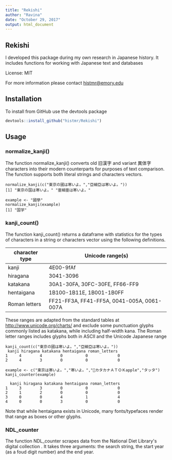 ```yaml
---
title: "Rekishi"
author: "Ravina"
date: "October 29, 2017"
output: html_document
---
```

## Rekishi

I developed this package during my own research in Japanese history. It includes functions for working with Japanese text and databases

License: MIT

For more information please contact histmr@emory.edu

## Installation

To install from GitHub use the devtools package

```r eval=FALSE}
devtools::install_github("histmr/Rekishi")
```
## Usage

### normalize_kanji()

The function normalize_kanji() converts old 旧漢字 and variant 異体字 characters into their modern counterparts for purposes of text comparison. The function supports both literal strings and characters vectors.

```{r}
normalize_kanji(c("東京の國は寒いよ。","亞細亞は寒いよ。"))
[1] "東京の国は寒いよ。" "亜細亜は寒いよ。" 

example <- "國學"
normalize_kanji(example)
[1] "国学"
```
### kanji_count()

The function kanji_count() returns a dataframe with statistics for the types of characters in a string or characters vector using the following definitions.

 character type         | Unicode range(s)
--- | ---
 kanji                  | 4E00-9fAf
 hiragana               | 3041-3096
 katakana               | 30A1-30FA, 30FC-30FE, FF66-FF9
 hentaigana             | 1B100-1B11E, 1B001-1B0FF
 Roman letters          | FF21-FF3A, FF41-FF5A, 0041-005A, 0061-007A


These ranges are adapted from the standard tables at http://www.unicode.org/charts/ and exclude some punctuation glyphs commonly listed as katakana, while including half-width kana. The Roman letter ranges includes glyphs both in ASCII and the Unicode Japanese range 

```{r}
kanji_count(c("東京の國は寒いよ。","亞細亞は寒いよ。"))
 kanji hiragana katakana hentaigana roman_letters
1     4        4        0          0             0
2     4        3        0          0             0

example <- c("東京は寒いよ。","寒いよ。","𛄃カタカナＡＴＯＫapple","タッタ")
kanji_counter(example)

  kanji hiragana katakana hentaigana roman_letters
1     3        3        0          0             0
2     1        2        0          0             0
3     0        0        4          1             4
4     0        0        3          0             0
```

Note that while hentaigana exists in Unicode, many fonts/typefaces render that range as boxes or other glyphs.

### NDL_counter

The function NDL_counter scrapes data from the National Diet Library's digital collection . It takes three arguments: the search string, the start year (as a foud digit number) and the end year. 
